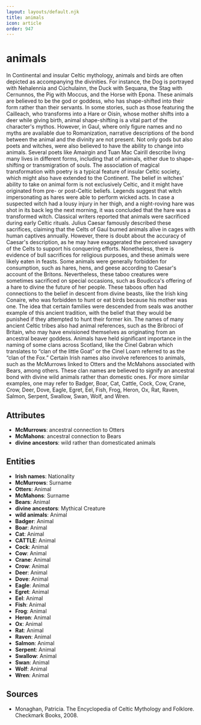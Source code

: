 ```yaml
---
layout: layouts/default.njk
title: animals
icon: article
order: 947
---
```

# animals

In Continental and insular Celtic mythology, animals and birds are often depicted as accompanying the divinities. For instance, the Dog is portrayed with Nehalennia and Cúchulainn, the Duck with Sequana, the Stag with Cernunnos, the Pig with Moccus, and the Horse with Epona. These animals are believed to be the god or goddess, who has shape-shifted into their form rather than their servants. In some stories, such as those featuring the Cailleach, who transforms into a Hare or Oisín, whose mother shifts into a deer while giving birth, animal shape-shifting is a vital part of the character's mythos. However, in Gaul, where only figure names and no myths are available due to Romanization, narrative descriptions of the bond between the animal and the divinity are not present. Not only gods but also poets and witches, were also believed to have the ability to change into animals. Several poets like Amairgin and Tuan Mac Cairill describe living many lives in different forms, including that of animals, either due to shape-shifting or transmigration of souls. The association of magical transformation with poetry is a typical feature of insular Celtic society, which might also have extended to the Continent. The belief in witches' ability to take on animal form is not exclusively Celtic, and it might have originated from pre- or post-Celtic beliefs. Legends suggest that witch impersonating as hares were able to perform wicked acts. In case a suspected witch had a lousy injury in her thigh, and a night-roving hare was shot in its back leg the next morning, it was concluded that the hare was a transformed witch. Classical writers reported that animals were sacrificed during early Celtic rituals. Julius Caesar famously described these sacrifices, claiming that the Celts of Gaul burned animals alive in cages with human captives annually. However, there is doubt about the accuracy of Caesar's description, as he may have exaggerated the perceived savagery of the Celts to support his conquering efforts. Nonetheless, there is evidence of bull sacrifices for religious purposes, and these animals were likely eaten in feasts. Some animals were generally forbidden for consumption, such as hares, hens, and geese according to Caesar's account of the Britons. Nevertheless, these taboo creatures were sometimes sacrificed on special occasions, such as Boudicca's offering of a hare to divine the future of her people. These taboos often had connections to the belief in descent from divine beasts, like the Irish king Conaire, who was forbidden to hunt or eat birds because his mother was one. The idea that certain families were descended from seals was another example of this ancient tradition, with the belief that they would be punished if they attempted to hunt their former kin. The names of many ancient Celtic tribes also had animal references, such as the Bribroci of Britain, who may have envisioned themselves as originating from an ancestral beaver goddess. Animals have held significant importance in the naming of some clans across Scotland, like the Cinel Gabran which translates to “clan of the little Goat” or the Cinel Loarn referred to as the “clan of the Fox.” Certain Irish names also involve references to animals, such as the McMurrows linked to Otters and the McMahons associated with Bears, among others. These clan names are believed to signify an ancestral bond with divine wild animals rather than domestic ones. For more similar examples, one may refer to Badger, Boar, Cat, Cattle, Cock, Cow, Crane, Crow, Deer, Dove, Eagle, Egret, Eel, Fish, Frog, Heron, Ox, Rat, Raven, Salmon, Serpent, Swallow, Swan, Wolf, and Wren.

## Attributes

- **McMurrows**: ancestral connection to Otters
- **McMahons**: ancestral connection to Bears
- **divine ancestors**: wild rather than domesticated animals

## Entities

- **Irish names**: Nationality
- **McMurrows**: Surname
- **Otters**: Animal
- **McMahons**: Surname
- **Bears**: Animal
- **divine ancestors**: Mythical Creature
- **wild animals**: Animal
- **Badger**: Animal
- **Boar**: Animal
- **Cat**: Animal
- **CATTLE**: Animal
- **Cock**: Animal
- **Cow**: Animal
- **Crane**: Animal
- **Crow**: Animal
- **Deer**: Animal
- **Dove**: Animal
- **Eagle**: Animal
- **Egret**: Animal
- **Eel**: Animal
- **Fish**: Animal
- **Frog**: Animal
- **Heron**: Animal
- **Ox**: Animal
- **Rat**: Animal
- **Raven**: Animal
- **Salmon**: Animal
- **Serpent**: Animal
- **Swallow**: Animal
- **Swan**: Animal
- **Wolf**: Animal
- **Wren**: Animal

## Sources

- Monaghan, Patricia. The Encyclopedia of Celtic Mythology and Folklore. Checkmark Books, 2008.

